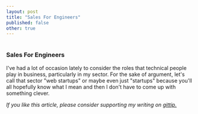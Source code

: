 ```yaml
---
layout: post
title: "Sales For Engineers"
published: false
other: true
---
```

# 
# 
### Sales For Engineers

I've had a lot of occasion lately to consider the roles that technical people play in business, particularly in my sector. For the sake of argument, let's call that sector "web startups" or maybe even just "startups" because you'll all hopefully know what I mean and then I don't have to come up with something clever.

*If you like this article, please consider supporting my writing on <a href="https://www.gittip.com/mrb_bk/">gittip.</a>*
